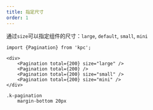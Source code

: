 ```yaml
---
title: 指定尺寸
order: 1
---
```


通过`size`可以指定组件的尺寸：`large`, `default`, `small`, `mini`

```vdt
import {Pagination} from 'kpc';

<div>
    <Pagination total={200} size="large" />
    <Pagination total={200} />
    <Pagination total={200} size="small" />
    <Pagination total={200} size="mini" />
</div>
```

```styl
.k-pagination
    margin-bottom 20px
```
